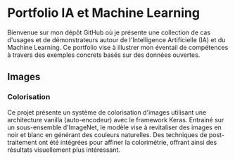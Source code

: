 # Portfolio IA et Machine Learning

Bienvenue sur mon dépôt GitHub où je présente une collection de cas d'usages et de démonstrateurs autour de l'Intelligence Artificielle (IA) et du Machine Learning. Ce portfolio vise à illustrer mon éventail de compétences à travers des exemples concrets basés sur des données ouvertes.

## Images

### Colorisation

Ce projet présente un système de colorisation d'images utilisant une architecture vanilla (auto-encodeur) avec le framework Keras. Entrainé sur un sous-ensemble d'ImageNet, le modèle vise à revitaliser des images en noir et blanc en générant des couleurs naturelles. Des techniques de post-traitement ont été intégrées pour affiner la colorimétrie, offrant ainsi des résultats visuellement plus intéressant.
